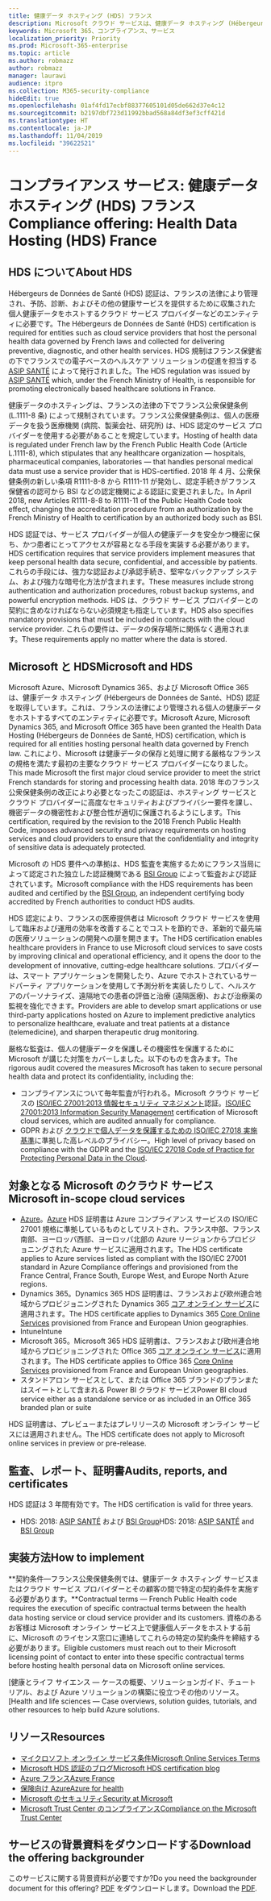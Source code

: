 ```yaml
---
title: 健康データ ホスティング (HDS) フランス
description: Microsoft クラウド サービスは、健康データ ホスティング (Hébergeurs de Données de Santé) 規格への準拠が認定されています。
keywords: Microsoft 365、コンプライアンス、サービス
localization_priority: Priority
ms.prod: Microsoft-365-enterprise
ms.topic: article
ms.author: robmazz
author: robmazz
manager: laurawi
audience: itpro
ms.collection: M365-security-compliance
hideEdit: true
ms.openlocfilehash: 01af4fd17ecbf88377605101d05de662d37e4c12
ms.sourcegitcommit: b2197dbf723d11992bbad568a84df3ef3cff421d
ms.translationtype: HT
ms.contentlocale: ja-JP
ms.lasthandoff: 11/04/2019
ms.locfileid: "39622521"
---
```

# <a name="compliance-offering-health-data-hosting-hds-france"></a><span data-ttu-id="5d7a8-104">コンプライアンス サービス: 健康データ ホスティング (HDS) フランス</span><span class="sxs-lookup"><span data-stu-id="5d7a8-104">Compliance offering: Health Data Hosting (HDS) France</span></span>

## <a name="about-hds"></a><span data-ttu-id="5d7a8-105">HDS について</span><span class="sxs-lookup"><span data-stu-id="5d7a8-105">About HDS</span></span>

<span data-ttu-id="5d7a8-106">Hébergeurs de Données de Santé (HDS) 認証は、フランスの法律により管理され、予防、診断、およびその他の健康サービスを提供するために収集された個人健康データをホストするクラウド サービス プロバイダーなどのエンティティに必要です。</span><span class="sxs-lookup"><span data-stu-id="5d7a8-106">The Hébergeurs de Données de Santé (HDS) certification is required for entities such as cloud service providers that host the personal health data governed by French laws and collected for delivering preventive, diagnostic, and other health services.</span></span> <span data-ttu-id="5d7a8-107">HDS 規制はフランス保健省の下でフランスでの電子ベースのヘルスケア ソリューションの促進を担当する [ASIP SANTÉ](https://esante.gouv.fr/) によって発行されました。</span><span class="sxs-lookup"><span data-stu-id="5d7a8-107">The HDS regulation was issued by [ASIP SANTÉ](https://esante.gouv.fr/) which, under the French Ministry of Health, is responsible for promoting electronically based healthcare solutions in France.</span></span>

<span data-ttu-id="5d7a8-108">健康データのホスティングは、フランスの法律の下でフランス公衆保健条例 (L.1111-8 条) によって規制されています。フランス公衆保健条例は、個人の医療データを扱う医療機関 (病院、製薬会社、研究所) は、HDS 認定のサービス プロバイダーを使用する必要があることを規定しています。</span><span class="sxs-lookup"><span data-stu-id="5d7a8-108">Hosting of health data is regulated under French law by the French Public Health Code (Article L.1111-8), which stipulates that any healthcare organization — hospitals, pharmaceutical companies, laboratories — that handles personal medical data must use a service provider that is HDS-certified.</span></span> <span data-ttu-id="5d7a8-109">2018 年 4 月、公衆保健条例の新しい条項 R1111-8-8 から R1111-11 が発効し、認定手続きがフランス保健省の認可から BSI などの認定機関による認証に変更されました。</span><span class="sxs-lookup"><span data-stu-id="5d7a8-109">In April 2018, new Articles R1111-8-8 to R1111-11 of the Public Health Code took effect, changing the accreditation procedure from an authorization by the French Ministry of Health to certification by an authorized body such as BSI.</span></span>

<span data-ttu-id="5d7a8-110">HDS 認証では、サービス プロバイダーが個人の健康データを安全かつ機密に保ち、かつ患者にとってアクセスが容易となる手段を実装する必要があります。</span><span class="sxs-lookup"><span data-stu-id="5d7a8-110">HDS certification requires that service providers implement measures that keep personal health data secure, confidential, and accessible by patients.</span></span> <span data-ttu-id="5d7a8-111">これらの手段には、強力な認証および承認手続き、堅牢なバックアップ システム、および強力な暗号化方法が含まれます。</span><span class="sxs-lookup"><span data-stu-id="5d7a8-111">These measures include strong authentication and authorization procedures, robust backup systems, and powerful encryption methods.</span></span> <span data-ttu-id="5d7a8-112">HDS は、クラウド サービス プロバイダーとの契約に含めなければならない必須規定も指定しています。</span><span class="sxs-lookup"><span data-stu-id="5d7a8-112">HDS also specifies mandatory provisions that must be included in contracts with the cloud service provider.</span></span> <span data-ttu-id="5d7a8-113">これらの要件は、データの保存場所に関係なく適用されます。</span><span class="sxs-lookup"><span data-stu-id="5d7a8-113">These requirements apply no matter where the data is stored.</span></span>

## <a name="microsoft-and-hds"></a><span data-ttu-id="5d7a8-114">Microsoft と HDS</span><span class="sxs-lookup"><span data-stu-id="5d7a8-114">Microsoft and HDS</span></span>

<span data-ttu-id="5d7a8-115">Microsoft Azure、Microsoft Dynamics 365、および Microsoft Office 365 は、健康データ ホスティング (Hébergeurs de Données de Santé、HDS) 認証を取得しています。これは、フランスの法律により管理される個人の健康データをホストするすべてのエンティティに必要です。</span><span class="sxs-lookup"><span data-stu-id="5d7a8-115">Microsoft Azure, Microsoft Dynamics 365, and Microsoft Office 365 have been granted the Health Data Hosting (Hébergeurs de Données de Santé, HDS) certification, which is required for all entities hosting personal health data governed by French law.</span></span> <span data-ttu-id="5d7a8-116">これにより、Microsoft は健康データの保存と処理に関する厳格なフランスの規格を満たす最初の主要なクラウド サービス プロバイダーになりました。</span><span class="sxs-lookup"><span data-stu-id="5d7a8-116">This made Microsoft the first major cloud service provider to meet the strict French standards for storing and processing health data.</span></span> <span data-ttu-id="5d7a8-117">2018 年のフランス公衆保健条例の改正により必要となったこの認証は、ホスティング サービスとクラウド プロバイダーに高度なセキュリティおよびプライバシー要件を課し、機密データの機密性および整合性が適切に保護されるようにします。</span><span class="sxs-lookup"><span data-stu-id="5d7a8-117">This certification, required by the revision to the 2018 French Public Health Code, imposes advanced security and privacy requirements on hosting services and cloud providers to ensure that the confidentiality and integrity of sensitive data is adequately protected.</span></span>

<span data-ttu-id="5d7a8-118">Microsoft の HDS 要件への準拠は、HDS 監査を実施するためにフランス当局によって認定された独立した認証機関である [BSI Group](https://www.bsigroup.com/fr-FR/) によって監査および認証されています。</span><span class="sxs-lookup"><span data-stu-id="5d7a8-118">Microsoft compliance with the HDS requirements has been audited and certified by the [BSI Group](https://www.bsigroup.com/fr-FR/), an independent certifying body accredited by French authorities to conduct HDS audits.</span></span>

<span data-ttu-id="5d7a8-119">HDS 認定により、フランスの医療提供者は Microsoft クラウド サービスを使用して臨床および運用の効率を改善することでコストを節約でき、革新的で最先端の医療ソリューションの開発への扉を開きます。</span><span class="sxs-lookup"><span data-stu-id="5d7a8-119">The HDS certification enables healthcare providers in France to use Microsoft cloud services to save costs by improving clinical and operational efficiency, and it opens the door to the development of innovative, cutting-edge healthcare solutions.</span></span> <span data-ttu-id="5d7a8-120">プロバイダーは、スマート アプリケーションを開発したり、Azure でホストされているサードパーティ アプリケーションを使用して予測分析を実装したりして、ヘルスケアのパーソナライズ、遠隔地での患者の評価と治療 (遠隔医療)、および治療薬の監視を強化できます。</span><span class="sxs-lookup"><span data-stu-id="5d7a8-120">Providers are able to develop smart applications or use third-party applications hosted on Azure to implement predictive analytics to personalize healthcare, evaluate and treat patients at a distance (telemedicine), and sharpen therapeutic drug monitoring.</span></span>

<span data-ttu-id="5d7a8-121">厳格な監査は、個人の健康データを保護しその機密性を保護するために Microsoft が講じた対策をカバーしました。以下のものを含みます。</span><span class="sxs-lookup"><span data-stu-id="5d7a8-121">The rigorous audit covered the measures Microsoft has taken to secure personal health data and protect its confidentiality, including the:</span></span>

- <span data-ttu-id="5d7a8-122">コンプライアンスについて毎年監査が行われる。Microsoft クラウド サービスの [ISO/IEC 27001:2013 情報セキュリティ マネジメント](offering-iso-27001.md)認証。</span><span class="sxs-lookup"><span data-stu-id="5d7a8-122">[ISO/IEC 27001:2013 Information Security Management](offering-iso-27001.md) certification of Microsoft cloud services, which are audited annually for compliance.</span></span>
- <span data-ttu-id="5d7a8-123">GDPR および [クラウドで個人データを保護するための ISO/IEC 27018 実施基準](offering-iso-27018.md)に準拠した高レベルのプライバシー。</span><span class="sxs-lookup"><span data-stu-id="5d7a8-123">High level of privacy based on compliance with the GDPR and the [ISO/IEC 27018 Code of Practice for Protecting Personal Data in the Cloud](offering-iso-27018.md).</span></span>

## <a name="microsoft-in-scope-cloud-services"></a><span data-ttu-id="5d7a8-124">対象となる Microsoft のクラウド サービス</span><span class="sxs-lookup"><span data-stu-id="5d7a8-124">Microsoft in-scope cloud services</span></span>

- <span data-ttu-id="5d7a8-125">[Azure](https://aka.ms/AzureCompliance)。</span><span class="sxs-lookup"><span data-stu-id="5d7a8-125">[Azure](https://aka.ms/AzureCompliance)</span></span> <span data-ttu-id="5d7a8-126">HDS 証明書は Azure コンプライアンス サービスの ISO/IEC 27001 規格に準拠しているものとしてリストされ、フランス中部、フランス南部、ヨーロッパ西部、ヨーロッパ北部の Azure リージョンからプロビジョニングされた Azure サービスに適用されます。</span><span class="sxs-lookup"><span data-stu-id="5d7a8-126">The HDS certificate applies to Azure services listed as compliant with the ISO/IEC 27001 standard in Azure Compliance offerings and provisioned from the France Central, France South, Europe West, and Europe North Azure regions.</span></span>
- <span data-ttu-id="5d7a8-127">Dynamics 365。</span><span class="sxs-lookup"><span data-stu-id="5d7a8-127">Dynamics 365</span></span> <span data-ttu-id="5d7a8-128">HDS 証明書は、フランスおよび欧州連合地域からプロビジョニングされた Dynamics 365 [コア オンライン サービス](https://aka.ms/Online-Services-Terms)に適用されます。</span><span class="sxs-lookup"><span data-stu-id="5d7a8-128">The HDS certificate applies to Dynamics 365 [Core Online Services](https://aka.ms/Online-Services-Terms) provisioned from France and European Union geographies.</span></span>
- <span data-ttu-id="5d7a8-129">Intune</span><span class="sxs-lookup"><span data-stu-id="5d7a8-129">Intune</span></span>
- <span data-ttu-id="5d7a8-130">Microsoft 365。</span><span class="sxs-lookup"><span data-stu-id="5d7a8-130">Microsoft 365</span></span> <span data-ttu-id="5d7a8-131">HDS 証明書は、フランスおよび欧州連合地域からプロビジョニングされた Office 365 [コア オンライン サービス](https://aka.ms/Online-Services-Terms)に適用されます。</span><span class="sxs-lookup"><span data-stu-id="5d7a8-131">The HDS certificate applies to Office 365 [Core Online Services](https://aka.ms/Online-Services-Terms) provisioned from France and European Union geographies.</span></span>
- <span data-ttu-id="5d7a8-132">スタンドアロン サービスとして、または Office 365 ブランドのプランまたはスイートとして含まれる Power BI クラウド サービス</span><span class="sxs-lookup"><span data-stu-id="5d7a8-132">Power BI cloud service either as a standalone service or as included in an Office 365 branded plan or suite</span></span>

<span data-ttu-id="5d7a8-133">HDS 証明書は、プレビューまたはプレリリースの Microsoft オンライン サービスには適用されません。</span><span class="sxs-lookup"><span data-stu-id="5d7a8-133">The HDS certificate does not apply to Microsoft online services in preview or pre-release.</span></span>

## <a name="audits-reports-and-certificates"></a><span data-ttu-id="5d7a8-134">監査、レポート、証明書</span><span class="sxs-lookup"><span data-stu-id="5d7a8-134">Audits, reports, and certificates</span></span>

<span data-ttu-id="5d7a8-135">HDS 認証は 3 年間有効です。</span><span class="sxs-lookup"><span data-stu-id="5d7a8-135">The HDS certification is valid for three years.</span></span>

- <span data-ttu-id="5d7a8-136">HDS: 2018: [ASIP SANTÉ](https://esante.gouv.fr/) および [BSI Group](https://www.bsigroup.com/fr-FR/Nos-services/Certification/Recherche-dans-le-repertoire-des-certificats-et-des-clients/Resultats-de-la-recherche-dans-le-repertoire-des-certificats-et-des-clients/?searchkey=licence%3dHDS%2b701569%26company%3dMicrosoft%2bCorp&licencenumber=HDS%20701569)</span><span class="sxs-lookup"><span data-stu-id="5d7a8-136">HDS: 2018: [ASIP SANTÉ](https://esante.gouv.fr/) and [BSI Group](https://www.bsigroup.com/fr-FR/Nos-services/Certification/Recherche-dans-le-repertoire-des-certificats-et-des-clients/Resultats-de-la-recherche-dans-le-repertoire-des-certificats-et-des-clients/?searchkey=licence%3dHDS%2b701569%26company%3dMicrosoft%2bCorp&licencenumber=HDS%20701569)</span></span>

## <a name="how-to-implement"></a><span data-ttu-id="5d7a8-137">実装方法</span><span class="sxs-lookup"><span data-stu-id="5d7a8-137">How to implement</span></span>

<span data-ttu-id="5d7a8-138">\*\*契約条件—フランス公衆保健条例では、健康データ ホスティング サービスまたはクラウド サービス プロバイダーとその顧客の間で特定の契約条件を実施する必要があります。</span><span class="sxs-lookup"><span data-stu-id="5d7a8-138">\*\*Contractual terms — French Public Health code requires the execution of specific contractual terms between the health data hosting service or cloud service provider and its customers.</span></span> <span data-ttu-id="5d7a8-139">資格のあるお客様は Microsoft オンライン サービス上で健康個人データをホストする前に、Microsoft のライセンス窓口に連絡してこれらの特定の契約条件を締結する必要があります。</span><span class="sxs-lookup"><span data-stu-id="5d7a8-139">Eligible customers must reach out to their Microsoft licensing point of contact to enter into these specific contractual terms before hosting health personal data on Microsoft online services.</span></span>

<span data-ttu-id="5d7a8-140">[健康とライフ サイエンス — ケースの概要、ソリューションガイド、チュートリアル、および Azure ソリューションの構築に役立つその他のリソース。</span><span class="sxs-lookup"><span data-stu-id="5d7a8-140">[Health and life sciences — Case overviews, solution guides, tutorials, and other resources to help build Azure solutions.</span></span>

## <a name="resources"></a><span data-ttu-id="5d7a8-141">リソース</span><span class="sxs-lookup"><span data-stu-id="5d7a8-141">Resources</span></span>

- [<span data-ttu-id="5d7a8-142">マイクロソフト オンライン サービス条件</span><span class="sxs-lookup"><span data-stu-id="5d7a8-142">Microsoft Online Services Terms</span></span>](https://aka.ms/Online-Services-Terms)
- [<span data-ttu-id="5d7a8-143">Microsoft HDS 認証のブログ</span><span class="sxs-lookup"><span data-stu-id="5d7a8-143">Microsoft HDS certification blog</span></span>](https://news.microsoft.com/fr-fr/2018/11/06/microsoft-1er-acteur-majeur-du-cloud-public-a-etre-certifie-hebergeur-de-donnees-de-sante-en-france/)
- [<span data-ttu-id="5d7a8-144">Azure フランス</span><span class="sxs-lookup"><span data-stu-id="5d7a8-144">Azure France</span></span>](https://azure.microsoft.com/global-infrastructure/france/)
- [<span data-ttu-id="5d7a8-145">保険向け Azure</span><span class="sxs-lookup"><span data-stu-id="5d7a8-145">Azure for health</span></span>](https://azure.microsoft.com/industries/healthcare/)
- [<span data-ttu-id="5d7a8-146">Microsoft のセキュリティ</span><span class="sxs-lookup"><span data-stu-id="5d7a8-146">Security at Microsoft</span></span>](https://www.microsoft.com/security)
- [<span data-ttu-id="5d7a8-147">Microsoft Trust Center のコンプライアンス</span><span class="sxs-lookup"><span data-stu-id="5d7a8-147">Compliance on the Microsoft Trust Center</span></span>](https://www.microsoft.com/trust-center/compliance/compliance-overview)

## <a name="download-the-offering-backgrounder"></a><span data-ttu-id="5d7a8-148">サービスの背景資料をダウンロードする</span><span class="sxs-lookup"><span data-stu-id="5d7a8-148">Download the offering backgrounder</span></span>

<span data-ttu-id="5d7a8-149">このサービスに関する背景資料が必要ですか?</span><span class="sxs-lookup"><span data-stu-id="5d7a8-149">Do you need the backgrounder document for this offering?</span></span> <span data-ttu-id="5d7a8-150">[PDF](https://download.microsoft.com/download/E/7/B/E7BC3E72-A6E5-4A10-96C9-3B210C4DBE35/HDS-Compliance.pdf) をダウンロードします。</span><span class="sxs-lookup"><span data-stu-id="5d7a8-150">Download the [PDF](https://download.microsoft.com/download/E/7/B/E7BC3E72-A6E5-4A10-96C9-3B210C4DBE35/HDS-Compliance.pdf).</span></span>
